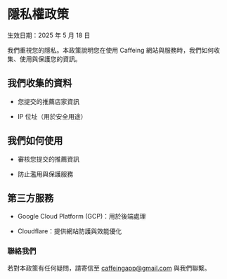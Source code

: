 # 隱私權政策

生效日期：2025 年 5 月 18 日

我們重視您的隱私。本政策說明您在使用 Caffeing 網站與服務時，我們如何收集、使用與保護您的資訊。

## 我們收集的資料

- 您提交的推薦店家資訊

- IP 位址（用於安全用途）

## 我們如何使用

- 審核您提交的推薦資訊

- 防止濫用與保護服務

## 第三方服務

- Google Cloud Platform (GCP)：用於後端處理

- Cloudflare：提供網站防護與效能優化


### 聯絡我們
若對本政策有任何疑問，請寄信至 [caffeingapp@gmail.com](mailto:caffeingapp@gmail.com) 與我們聯繫。
